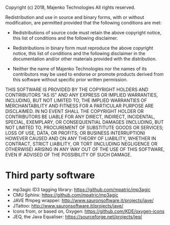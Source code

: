 
 Copyright (c) 2018, Majenko Technologies
 All rights reserved.
 
 Redistribution and use in source and binary forms, with or without modification,
 are permitted provided that the following conditions are met:
 
 * Redistributions of source code must retain the above copyright notice, this
   list of conditions and the following disclaimer.
 
 * Redistributions in binary form must reproduce the above copyright notice, this
   list of conditions and the following disclaimer in the documentation and/or
   other materials provided with the distribution.
 
 * Neither the name of Majenko Technologies nor the names of its
   contributors may be used to endorse or promote products derived from
   this software without specific prior written permission.
 
 THIS SOFTWARE IS PROVIDED BY THE COPYRIGHT HOLDERS AND CONTRIBUTORS "AS IS" AND
 ANY EXPRESS OR IMPLIED WARRANTIES, INCLUDING, BUT NOT LIMITED TO, THE IMPLIED
 WARRANTIES OF MERCHANTABILITY AND FITNESS FOR A PARTICULAR PURPOSE ARE
 DISCLAIMED. IN NO EVENT SHALL THE COPYRIGHT HOLDER OR CONTRIBUTORS BE LIABLE FOR
 ANY DIRECT, INDIRECT, INCIDENTAL, SPECIAL, EXEMPLARY, OR CONSEQUENTIAL DAMAGES
 (INCLUDING, BUT NOT LIMITED TO, PROCUREMENT OF SUBSTITUTE GOODS OR SERVICES;
 LOSS OF USE, DATA, OR PROFITS; OR BUSINESS INTERRUPTION) HOWEVER CAUSED AND ON
 ANY THEORY OF LIABILITY, WHETHER IN CONTRACT, STRICT LIABILITY, OR TORT
 (INCLUDING NEGLIGENCE OR OTHERWISE) ARISING IN ANY WAY OUT OF THE USE OF THIS
 SOFTWARE, EVEN IF ADVISED OF THE POSSIBILITY OF SUCH DAMAGE.

Third party software
====================

* mp3agic ID3 tagging library: https://github.com/mpatric/mp3agic
* CMU Sphinx: https://github.com/mpatric/mp3agic
* JAVE ffmpeg wrapper: http://www.sauronsoftware.it/projects/jave/
* JTattoo: http://www.sauronsoftware.it/projects/jave/
* Icons from, or based on, Oxygen: https://github.com/KDE/oxygen-icons
* JEQ, the Java Equaliser: https://sourceforge.net/projects/jeq/
